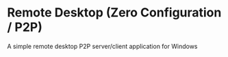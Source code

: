 # Remote Desktop (Zero Configuration / P2P)
A simple remote desktop P2P server/client application for Windows
